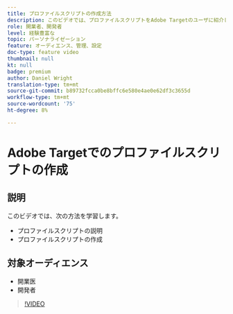 ```yaml
---
title: プロファイルスクリプトの作成方法
description: このビデオでは、プロファイルスクリプトをAdobe Targetのユーザに紹介します。 Adobe Targetの経験があり、プロファイルスクリプトを使用して、より特殊なターゲット設定やオーディエンスの作成を実行する基本的な方法を学ぶには、このビデオをご覧ください。
role: 開業者、開発者
level: 経験豊富な
topic: パーソナライゼーション
feature: オーディエンス、管理、設定
doc-type: feature video
thumbnail: null
kt: null
badge: premium
author: Daniel Wright
translation-type: tm+mt
source-git-commit: b89732fcca0be8bffc6e580e4ae0e62df3c3655d
workflow-type: tm+mt
source-wordcount: '75'
ht-degree: 8%

---
```



# Adobe Targetでのプロファイルスクリプトの作成

## 説明

このビデオでは、次の方法を学習します。

* プロファイルスクリプトの説明
* プロファイルスクリプトの作成

## 対象オーディエンス

* 開業医
* 開発者

>[!VIDEO](https://video.tv.adobe.com/v/17394/?quality=12)